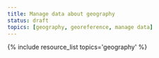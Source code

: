 ```yaml
---
title: Manage data about geography
status: draft
topics: [geography, georeference, manage data]
---
```


{% include resource_list topics='geography' %}
